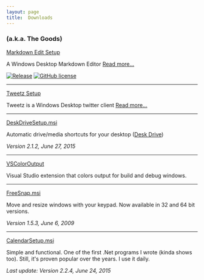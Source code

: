 ```yaml
---
layout: page  
title:  Downloads
---
```

### (a.k.a. The Goods)

[Markdown Edit
Setup](https://github.com/mike-ward/Markdown-Edit/releases/latest)

A Windows Desktop Markdown Editor [Read more...](http://markdownedit.com)

[![Release](https://img.shields.io/github/release/mike-ward/Markdown-Edit.svg?style=flat-square)](https://github.com/mike-ward/Markdown-Edit/releases/latest)
[![GitHub license](https://img.shields.io/badge/license-MIT-blue.svg)](https://raw.githubusercontent.com/mike-ward/Markdown-Edit/master/LICENSE.txt)

------------------------------------------------------------------------

[Tweetz Setup](https://github.com/mike-ward/tweetz/releases/latest)

Tweetz is a Windows Desktop twitter client [Read more...](/tweetz)

------------------------------------------------------------------------

[DeskDriveSetup.msi](https://github.com/mike-ward/DeskDrive/releases/latest)

Automatic drive/media shortcuts for your desktop ([Desk
Drive](/deskdrive))

*Version 2.1.2, June 27, 2015*

------------------------------------------------------------------------

[VSColorOutput](https://www.visualstudiogallery.msdn.microsoft.com/f4d9c2b5-d6d7-4543-a7a5-2d7ebabc2496)

Visual Studio extension that colors output for build and debug windows.

------------------------------------------------------------------------

[FreeSnap.msi](https://github.com/mike-ward/FreeSnap/releases/latest)  

Move and resize windows with your keypad. Now available in 32 and 64 bit
versions.

*Version 1.5.3, June 6, 2009*

------------------------------------------------------------------------

[CalendarSetup.msi](https://github.com/mike-ward/Calendar/releases/latest)

Simple and functional. One of the first .Net programs I wrote (kinda
shows too). Still, it's proven popular over the years. I use it daily.

*Last update: Version 2.2.4, June 24, 2015*
